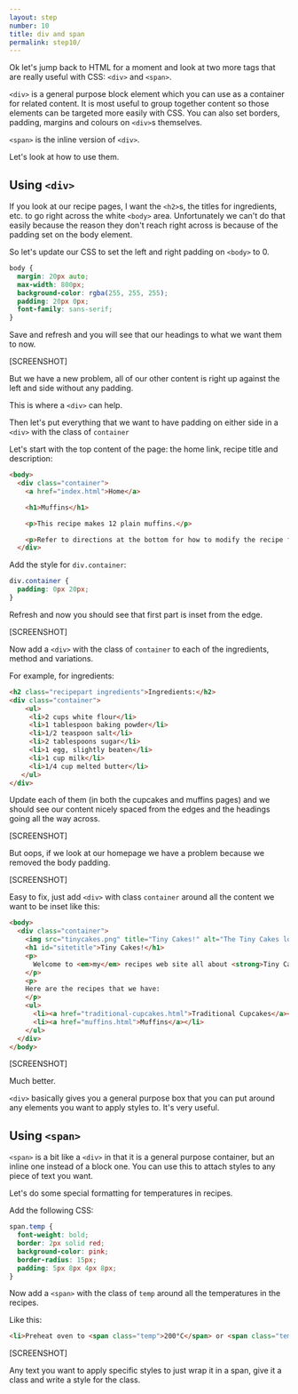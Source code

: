 ```yaml
---
layout: step
number: 10
title: div and span
permalink: step10/
---
```

Ok let's jump back to HTML for a moment and look at two more tags that are really useful with CSS: `<div>` and `<span>`.

`<div>` is a general purpose block element which you can use as a container for related content.
It is most useful to group together content so those elements can be targeted more easily with CSS.
You can also set borders, padding, margins and colours on `<div>`s themselves.

`<span>` is the inline version of `<div>`.

Let's look at how to use them.

## Using `<div>`

If you look at our recipe pages, I want the `<h2>`s, the titles for ingredients, etc. to go right across the white `<body>` area.
Unfortunately we can't do that easily because the reason they don't reach right across is because of the padding set on the body element.

So let's update our CSS to set the left and right padding on `<body>` to 0.

<!-- We could just remove the padding style but we are going to be implementing changes here that assume that it is going to be zero.
Someone might have a browser that doesn't have a zero value for body padding. -->

```css
body {
  margin: 20px auto;
  max-width: 800px;
  background-color: rgba(255, 255, 255);
  padding: 20px 0px;
  font-family: sans-serif;
}
```

Save and refresh and you will see that our headings to what we want them to now.  

[SCREENSHOT]

But we have a new problem, all of our other content is right up against the left and side without any padding.

This is where a `<div>` can help.

Then let's put everything that we want to have padding on either side in a `<div>` with the class of `container`

Let's start with the top content of the page: the home link, recipe title and description:

```html
<body>
  <div class="container">
    <a href="index.html">Home</a>

    <h1>Muffins</h1>

    <p>This recipe makes 12 plain muffins.</p>

    <p>Refer to directions at the bottom for how to modify the recipe for different types of muffins.</p>
  </div>
```

Add the style for `div.container`:

```css
div.container {
  padding: 0px 20px;
}
```

Refresh and now you should see that first part is inset from the edge.

[SCREENSHOT]

Now add a `<div>` with the class of `container` to each of the ingredients, method and variations.

For example, for ingredients:

```html
<h2 class="recipepart ingredients">Ingredients:</h2>
<div class="container">
    <ul>
     <li>2 cups white flour</li>
     <li>1 tablespoon baking powder</li>
     <li>1/2 teaspoon salt</li>
     <li>2 tablespoons sugar</li>
     <li>1 egg, slightly beaten</li>
     <li>1 cup milk</li>
     <li>1/4 cup melted butter</li>
   </ul>
</div>
```

Update each of them (in both the cupcakes and muffins pages) and we should see our content nicely spaced from the edges and the headings going all the way across.

[SCREENSHOT]

But oops, if we look at our homepage we have a problem because we removed the body padding.  

[SCREENSHOT]

Easy to fix, just add `<div>` with class `container` around all the content we want to be inset like this:

```html
<body>
  <div class="container">
    <img src="tinycakes.png" title="Tiny Cakes!" alt="The Tiny Cakes logo, a stylized cartoon cupcake." height="128px" width="128px" />
    <h1 id="sitetitle">Tiny Cakes!</h1>
    <p>
      Welcome to <em>my</em> recipes web site all about <strong>Tiny Cakes!</strong>
    </p>
    <p>
    Here are the recipes that we have:
    </p>
    <ul>
      <li><a href="traditional-cupcakes.html">Traditional Cupcakes</a></li>
      <li><a href="muffins.html">Muffins</a></li>
    </ul>
  </div>
</body>
```

[SCREENSHOT]

Much better.

`<div>` basically gives you a general purpose box that you can put around any elements you want to apply styles to.  It's very useful.

## Using `<span>`

`<span>` is a bit like a `<div>` in that it is a general purpose container, but an inline one instead of a block one.  You can use this to attach styles to any piece of text you want.

Let's do some special formatting for temperatures in recipes.

Add the following CSS:

```css
span.temp {
  font-weight: bold;
  border: 2px solid red;
  background-color: pink;
  border-radius: 15px;
  padding: 5px 8px 4px 8px;
}
```

Now add a `<span>` with the class of `temp` around all the temperatures in the recipes.

Like this:

```html
<li>Preheat oven to <span class="temp">200°C</span> or <span class="temp">180°C</span> fan-forced.</li>
```

[SCREENSHOT]

Any text you want to apply specific styles to just wrap it in a span, give it a class and write a style for the class.
